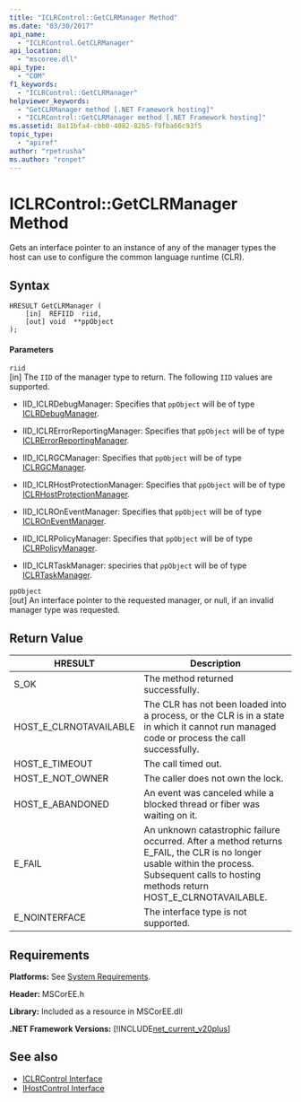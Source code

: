 ```yaml
---
title: "ICLRControl::GetCLRManager Method"
ms.date: "03/30/2017"
api_name: 
  - "ICLRControl.GetCLRManager"
api_location: 
  - "mscoree.dll"
api_type: 
  - "COM"
f1_keywords: 
  - "ICLRControl::GetCLRManager"
helpviewer_keywords: 
  - "GetCLRManager method [.NET Framework hosting]"
  - "ICLRControl::GetCLRManager method [.NET Framework hosting]"
ms.assetid: 8a11bfa4-cbb0-4082-82b5-f9fba66c93f5
topic_type: 
  - "apiref"
author: "rpetrusha"
ms.author: "ronpet"
---
```

# ICLRControl::GetCLRManager Method
Gets an interface pointer to an instance of any of the manager types the host can use to configure the common language runtime (CLR).  
  
## Syntax  
  
```  
HRESULT GetCLRManager (  
    [in]  REFIID  riid,  
    [out] void  **ppObject  
);  
```  
  
#### Parameters  
 `riid`  
 [in] The `IID` of the manager type to return. The following `IID` values are supported.  
  
-   IID_ICLRDebugManager: Specifies that `ppObject` will be of type [ICLRDebugManager](../../../../docs/framework/unmanaged-api/hosting/iclrdebugmanager-interface.md).  
  
-   IID_ICLRErrorReportingManager: Specifies that `ppObject` will be of type [ICLRErrorReportingManager](../../../../docs/framework/unmanaged-api/hosting/iclrerrorreportingmanager-interface.md).  
  
-   IID_ICLRGCManager: Specifies that `ppObject` will be of type [ICLRGCManager](../../../../docs/framework/unmanaged-api/hosting/iclrgcmanager-interface.md).  
  
-   IID_ICLRHostProtectionManager: Specifies that `ppObject` will be of type [ICLRHostProtectionManager](../../../../docs/framework/unmanaged-api/hosting/iclrhostprotectionmanager-interface.md).  
  
-   IID_ICLROnEventManager: Specifies that `ppObject` will be of type [ICLROnEventManager](../../../../docs/framework/unmanaged-api/hosting/iclroneventmanager-interface.md).  
  
-   IID_ICLRPolicyManager: Specifies that `ppObject` will be of type [ICLRPolicyManager](../../../../docs/framework/unmanaged-api/hosting/iclrpolicymanager-interface.md).  
  
-   IID_ICLRTaskManager: speciries that `ppObject` will be of type [ICLRTaskManager](../../../../docs/framework/unmanaged-api/hosting/iclrtaskmanager-interface.md).  
  
 `ppObject`  
 [out] An interface pointer to the requested manager, or null, if an invalid manager type was requested.  
  
## Return Value  
  
|HRESULT|Description|  
|-------------|-----------------|  
|S_OK|The method returned successfully.|  
|HOST_E_CLRNOTAVAILABLE|The CLR has not been loaded into a process, or the CLR is in a state in which it cannot run managed code or process the call successfully.|  
|HOST_E_TIMEOUT|The call timed out.|  
|HOST_E_NOT_OWNER|The caller does not own the lock.|  
|HOST_E_ABANDONED|An event was canceled while a blocked thread or fiber was waiting on it.|  
|E_FAIL|An unknown catastrophic failure occurred. After a method returns E_FAIL, the CLR is no longer usable within the process. Subsequent calls to hosting methods return HOST_E_CLRNOTAVAILABLE.|  
|E_NOINTERFACE|The interface type is not supported.|  
  
## Requirements  
 **Platforms:** See [System Requirements](../../../../docs/framework/get-started/system-requirements.md).  
  
 **Header:** MSCorEE.h  
  
 **Library:** Included as a resource in MSCorEE.dll  
  
 **.NET Framework Versions:** [!INCLUDE[net_current_v20plus](../../../../includes/net-current-v20plus-md.md)]  
  
## See also
- [ICLRControl Interface](../../../../docs/framework/unmanaged-api/hosting/iclrcontrol-interface.md)
- [IHostControl Interface](../../../../docs/framework/unmanaged-api/hosting/ihostcontrol-interface.md)
